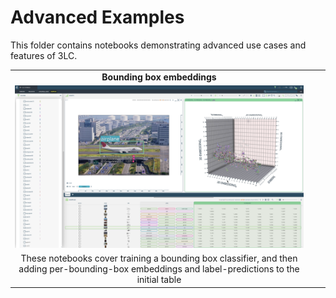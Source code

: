 # Advanced Examples

This folder contains notebooks demonstrating advanced use cases and features of 3LC.

|  |  |  |
|:----------:|:----------:|:----------:|
| **Bounding box embeddings** | | |
| [![bb-embeddings](../images/bb-embeddings.png)](bb-embeddings) | | |
| These notebooks cover training a bounding box classifier, and then adding per-bounding-box embeddings and label-predictions to the initial table |||
